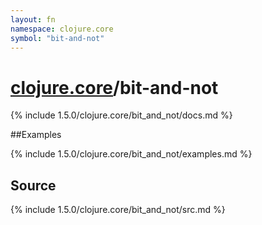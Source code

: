 ```yaml
---
layout: fn
namespace: clojure.core
symbol: "bit-and-not"
---
```


# [clojure.core](../)/bit-and-not

{% include 1.5.0/clojure.core/bit_and_not/docs.md %}

##Examples

{% include 1.5.0/clojure.core/bit_and_not/examples.md %}
## Source
{% include 1.5.0/clojure.core/bit_and_not/src.md %}

